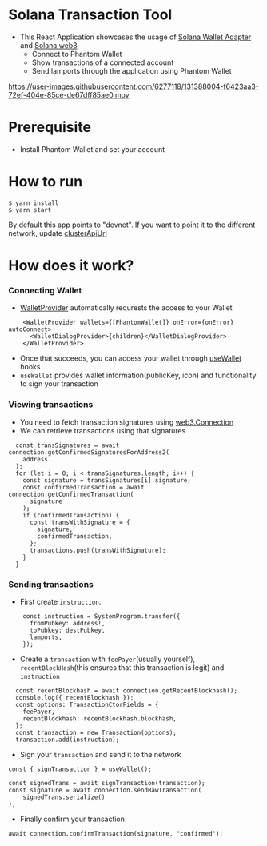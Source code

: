 # Solana Transaction Tool

- This React Application showcases the usage of [Solana Wallet Adapter](https://github.com/solana-labs/wallet-adapter) and [Solana web3](https://github.com/solana-labs/solana-web3.js)
  - Connect to Phantom Wallet
  - Show transactions of a connected account
  - Send lamports through the application using Phantom Wallet



https://user-images.githubusercontent.com/6277118/131388004-f6423aa3-72ef-404e-85ce-de67dff85ae0.mov

# Prerequisite

- Install Phantom Wallet and set your account 

# How to run

```
$ yarn install
$ yarn start
```

By default this app points to "devnet". If you want to point it to the different network, update [clusterApiUrl](https://github.com/tomoima525/solana-transaction-tool/blob/main/src/screens/Home.tsx#L23)

# How does it work?
### Connecting Wallet

- [WalletProvider](https://github.com/tomoima525/solana-transaction-tool/blob/main/src/components/Wallet.tsx#L32-L33) automatically requrests the access to your Wallet

```
    <WalletProvider wallets={[PhantomWallet]} onError={onError} autoConnect>
      <WalletDialogProvider>{children}</WalletDialogProvider>
    </WalletProvider>
```

- Once that succeeds, you can access your wallet through [useWallet](https://github.com/tomoima525/solana-transaction-tool/blob/main/src/screens/Home.tsx#L26) hooks 
- `useWallet` provides wallet information(publicKey, icon) and functionality to sign your transaction

### Viewing transactions

- You need to fetch transaction signatures using [web3.Connection](https://github.com/tomoima525/solana-transaction-tool/blob/main/src/web3/transaction.ts#L11)
- We can retrieve transactions using that signatures
```
  const transSignatures = await connection.getConfirmedSignaturesForAddress2(
    address
  );
  for (let i = 0; i < transSignatures.length; i++) {
    const signature = transSignatures[i].signature;
    const confirmedTransaction = await connection.getConfirmedTransaction(
      signature
    );
    if (confirmedTransaction) {
      const transWithSignature = {
        signature,
        confirmedTransaction,
      };
      transactions.push(transWithSignature);
    }
  }
```

### Sending transactions
- First create `instruction`.
```
    const instruction = SystemProgram.transfer({
      fromPubkey: address!,
      toPubkey: destPubkey,
      lamports,
    });
```

- Create a `transaction` with `feePayer`(usually yourself), `recentBlockHash`(this ensures that this transaction is legit) and `instruction`

```
  const recentBlockhash = await connection.getRecentBlockhash();
  console.log({ recentBlockhash });
  const options: TransactionCtorFields = {
    feePayer,
    recentBlockhash: recentBlockhash.blockhash,
  };
  const transaction = new Transaction(options);
  transaction.add(instruction);
```

- Sign your `transaction` and send it to the network
```
const { signTransaction } = useWallet();

const signedTrans = await signTransaction(transaction);
const signature = await connection.sendRawTransaction(
    signedTrans.serialize()
);
```

- Finally confirm your transaction

```
await connection.confirmTransaction(signature, "confirmed");
```
